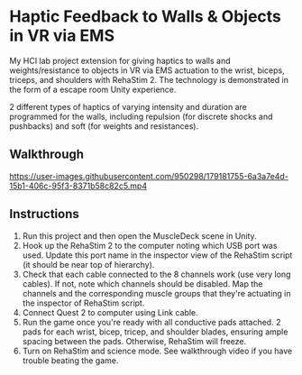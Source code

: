 # Haptic Feedback to Walls & Objects in VR via EMS

My HCI lab project extension for giving haptics to walls and weights/resistance to objects in VR via EMS actuation to the wrist, biceps, triceps, and shoulders with RehaStim 2. The technology is demonstrated in the form of a escape room Unity experience.

2 different types of haptics of varying intensity and duration are programmed for the walls, including repulsion (for discrete shocks and pushbacks) and soft (for weights and resistances).

## Walkthrough



https://user-images.githubusercontent.com/950298/179181755-6a3a7e4d-15b1-406c-95f3-8371b58c82c5.mp4



## Instructions
1. Run this project and then open the MuscleDeck scene in Unity.
2. Hook up the RehaStim 2 to the computer noting which USB port was used. Update this port name in the inspector view of the RehaStim script (it should be near top of hierarchy).
3. Check that each cable connected to the 8 channels work (use very long cables). If not, note which channels should be disabled. Map the channels and the corresponding muscle groups that they're actuating in the inspector of RehaStim script.
4. Connect Quest 2 to computer using Link cable.
5. Run the game once you're ready with all conductive pads attached. 2 pads for each wrist, bicep, tricep, and shoulder blades, ensuring ample spacing between the pads. Otherwise, RehaStim will freeze.
6. Turn on RehaStim and science mode. See walkthrough video if you have trouble beating the game.

